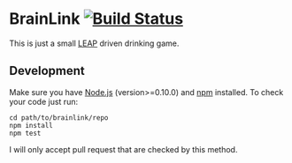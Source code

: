# BrainLink [![Build Status](https://travis-ci.org/crepererum/brainlink.png)](https://travis-ci.org/crepererum/brainlink)

This is just a small [LEAP](https://www.leapmotion.com/) driven drinking game.

Development
-----------
Make sure you have [Node.js](http://nodejs.org/) (version>=0.10.0) and [npm](https://npmjs.org/) installed. To check your code just run:

    cd path/to/brainlink/repo
    npm install
    npm test

I will only accept pull request that are checked by this method.

